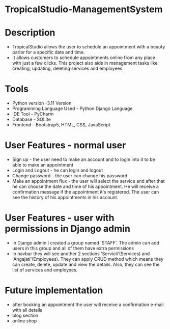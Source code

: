 # TropicalStudio-ManagementSystem

# Description
- TropicalStudio allows the user to schedule an appointment with a beauty parlor for a specific date and time.
- It allows customers to schedule appointments online from any place with just a few clicks. This project also aids in management tasks like creating, updating, deleting services and employees.

# Tools
- Python version -3.11 Version
- Programming Language Used -	Python Django Language
- IDE Tool - PyCharm
- Database - SQLite
- Frontend - Bootstrap5, HTML, CSS, JavaScript


# User Features - normal user
- Sign up - the user need to make an account and to login into it to be able to make an appointment
- Login and Logout - he can login and logout 
- Change password - the user can change his password
- Make an appointment flux - the user will select the service and after that he can choose the date and time of his appointment. He will receive a confirmation message if the appointment it's registered. The user can see the history of his appointments in his account.

# User Features - user with permissions in Django admin
- In Django admin I created a group named 'STAFF'. The admin can add users in this group and all of them have extra permissions
- In navbar they will see another 2 sections 'Servicii'(Services) and 'Angajati'(Employees). They can apply CRUD method which means they can create, delete, update and view the details. Also, they can see the list of services and employees.

# Future implementation
- after booking an appointment the user will receive a confirmation e-mail with all details
- blog section
- online shop



